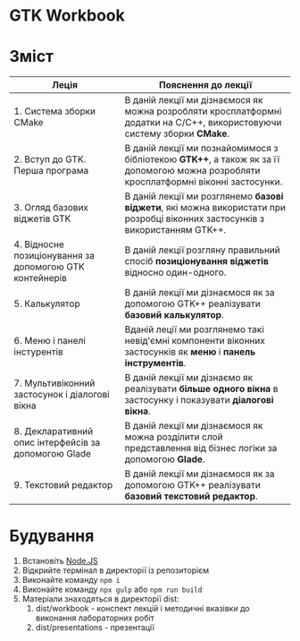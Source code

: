 # GTK Workbook

# Зміст

|Леція|Пояснення до лекції|
|-|-|
|1. Система зборки CMake|В даній лекції ми дізнаємося як можна розробляти кросплатформні додатки на C/C++, використовуючи систему зборки **CMake**.|
|2. Вступ до GTK. Перша програма|В даній лекції ми познайомимося з бібліотекою **GTK++**, а також як за її допомогою можна розробляти кросплатформні віконні застосунки.|
|3. Огляд базових віджетів GTK|В даній лекції ми розглянемо **базові віджети**, які можна використати при розробці віконних застосунків з використанням GTK++.|
|4. Відносне позиціонування за допомогою GTK контейнерів|В даній лекції розгляну правильний спосіб **позиціонування віджетів** відносно один-одного.|
|5. Калькулятор|В даній лекції ми дізнаємося як за допомогою GTK++ реалізувати **базовий калькулятор**.|
|6. Меню і панелі інстурентів|Вданій леції ми розглянемо такі невід'ємні компоненти віконних застосунків як **меню** і **панель інструментів**.|
|7. Мультивіконний застосунок і діалогові вікна|В даній лекції ми дізнаємо як реалізувати **більше одного вікна** в застосунку і показувати **діалогові вікна**.|
|8. Декларативний опис інтерфейсів за допомогою Glade|В даній лекції ми дізнаємося як можна розділити слой представлення від бізнес логіки за допомогою **Glade**.|
|9. Текстовий редактор|В даній лекції ми дізнаємося як за допомогою GTK++ реалізувати **базовий текстовий редактор**.|

# Будування

1. Встановіть [Node.JS](https://nodejs.org/)
2. Відкрийте термінал в директорії із репозиторієм
3. Виконайте команду ```npm i```
4. Виконайте команду ```npx gulp``` або ```npm run build```
5. Матеріали знаходяться в директорії dist:
   1. dist/workbook - конспект лекцій і методичні вказівки до виконання лабораторних робіт
   2. dist/presentations - презентації